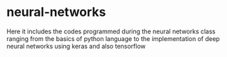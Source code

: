 # neural-networks
Here it includes the codes programmed during the neural networks class ranging from the basics of python language to the implementation of deep neural networks  using keras and also tensorflow
